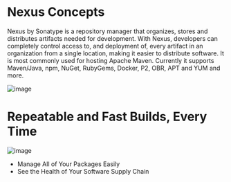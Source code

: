# Nexus Concepts
Nexus by Sonatype is a repository manager that organizes, stores and distributes artifacts needed for development. With Nexus, developers can completely control access to, and deployment of, every artifact in an organization from a single location, making it easier to distribute software. It is most commonly used for hosting Apache Maven. Currently it supports Maven/Java, npm, NuGet, RubyGems, Docker, P2, OBR, APT and YUM and more.

![image](https://user-images.githubusercontent.com/57698853/197462039-4a4dafa6-dbac-44d9-82b7-51059e055dcf.png)

# Repeatable and Fast Builds, Every Time
![image](https://user-images.githubusercontent.com/57698853/197463305-018dec5c-e2a7-4c21-9e66-07ec46ecaaf9.png)

* Manage All of Your Packages Easily
* See the Health of Your Software Supply Chain
